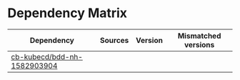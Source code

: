 # Dependency Matrix

Dependency | Sources | Version | Mismatched versions
---------- | ------- | ------- | -------------------
[cb-kubecd/bdd-nh-1582903904](https://github.com/cb-kubecd/bdd-nh-1582903904.git) |  | []() | 
